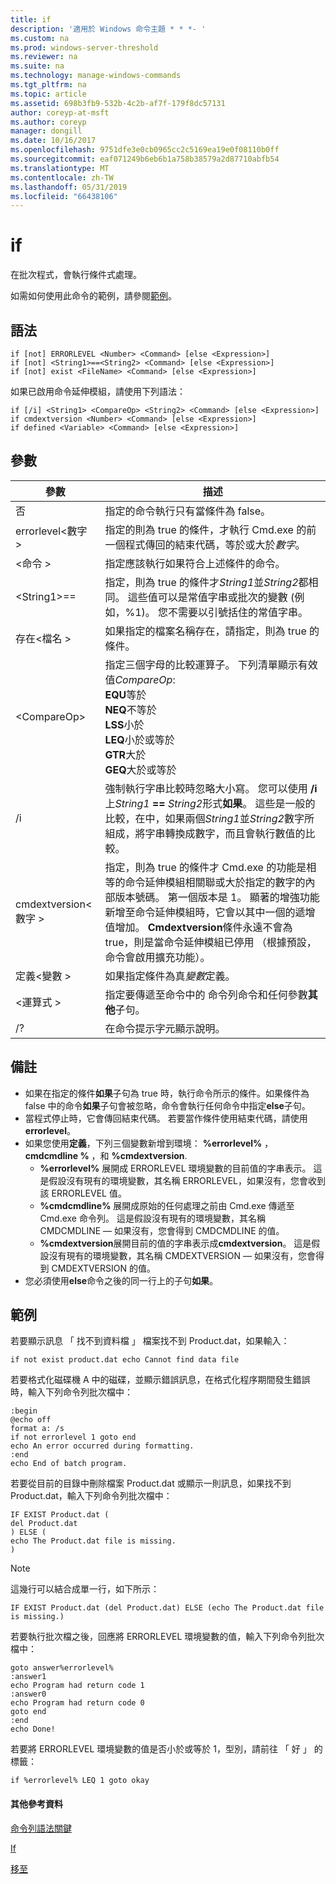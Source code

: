 ```yaml
---
title: if
description: '適用於 Windows 命令主題 * * *- '
ms.custom: na
ms.prod: windows-server-threshold
ms.reviewer: na
ms.suite: na
ms.technology: manage-windows-commands
ms.tgt_pltfrm: na
ms.topic: article
ms.assetid: 698b3fb9-532b-4c2b-af7f-179f8dc57131
author: coreyp-at-msft
ms.author: coreyp
manager: dongill
ms.date: 10/16/2017
ms.openlocfilehash: 9751dfe3e0cb0965cc2c5169ea19e0f08110b0ff
ms.sourcegitcommit: eaf071249b6eb6b1a758b38579a2d87710abfb54
ms.translationtype: MT
ms.contentlocale: zh-TW
ms.lasthandoff: 05/31/2019
ms.locfileid: "66438106"
---
```

# <a name="if"></a>if



在批次程式，會執行條件式處理。

如需如何使用此命令的範例，請參閱[範例](#BKMK_examples)。

## <a name="syntax"></a>語法

```
if [not] ERRORLEVEL <Number> <Command> [else <Expression>]
if [not] <String1>==<String2> <Command> [else <Expression>]
if [not] exist <FileName> <Command> [else <Expression>]
```
如果已啟用命令延伸模組，請使用下列語法：
```
if [/i] <String1> <CompareOp> <String2> <Command> [else <Expression>]
if cmdextversion <Number> <Command> [else <Expression>]
if defined <Variable> <Command> [else <Expression>]
```

## <a name="parameters"></a>參數

|        參數        |                                                                                                                                                                                                                描述                                                                                                                                                                                                                 |
|-------------------------|--------------------------------------------------------------------------------------------------------------------------------------------------------------------------------------------------------------------------------------------------------------------------------------------------------------------------------------------------------------------------------------------------------------------------------------------|
|           否           |                                                                                                                                                                              指定的命令執行只有當條件為 false。                                                                                                                                                                              |
|  errorlevel\<數字 >   |                                                                                                                                                      指定的則為 true 的條件，才執行 Cmd.exe 的前一個程式傳回的結束代碼，等於或大於*數字*。                                                                                                                                                       |
|       \<命令 >        |                                                                                                                                                                            指定應該執行如果符合上述條件的命令。                                                                                                                                                                             |
|  \<String1>==<String2>  |                                                                                                             指定，則為 true 的條件才*String1*並*String2*都相同。 這些值可以是常值字串或批次的變數 (例如，%1)。 您不需要以引號括住的常值字串。                                                                                                              |
|    存在\<檔名 >    |                                                                                                                                                                                       如果指定的檔案名稱存在，請指定，則為 true 的條件。                                                                                                                                                                                        |
|      \<CompareOp>       |                                                                               指定三個字母的比較運算子。 下列清單顯示有效值*CompareOp*:</br>**EQU**等於</br>**NEQ**不等於</br>**LSS**小於</br>**LEQ**小於或等於</br>**GTR**大於</br>**GEQ**大於或等於                                                                                |
|           /i            |                                                            強制執行字串比較時忽略大小寫。  您可以使用 **/i**上<em>String1</em> **==** <em>String2</em>形式**如果**。 這些是一般的比較，在中，如果兩個*String1*並*String2*數字所組成，將字串轉換成數字，而且會執行數值的比較。                                                            |
| cmdextversion\<數字 > | 指定，則為 true 的條件才 Cmd.exe 的功能是相等的命令延伸模組相關聯或大於指定的數字的內部版本號碼。 第一個版本是 1。 顯著的增強功能新增至命令延伸模組時，它會以其中一個的遞增值增加。 **Cmdextversion**條件永遠不會為 true，則是當命令延伸模組已停用 （根據預設，命令會啟用擴充功能）。 |
|   定義\<變數 >   |                                                                                                                                                                                            如果指定條件為真*變數*定義。                                                                                                                                                                                            |
|      \<運算式 >      |                                                                                                                                                                   指定要傳遞至命令中的 命令列命令和任何參數**其他**子句。                                                                                                                                                                   |
|           /?            |                                                                                                                                                                                                    在命令提示字元顯示說明。                                                                                                                                                                                                    |

## <a name="remarks"></a>備註

-   如果在指定的條件**如果**子句為 true 時，執行命令所示的條件。如果條件為 false 中的命令**如果**子句會被忽略，命令會執行任何命令中指定**else**子句。
-   當程式停止時，它會傳回結束代碼。 若要當作條件使用結束代碼，請使用**errorlevel**。
-   如果您使用**定義**，下列三個變數新增到環境： **%errorlevel%** ， **cmdcmdline %** ，和 **%cmdextversion**.  
    -   **%errorlevel%** 展開成 ERRORLEVEL 環境變數的目前值的字串表示。 這是假設沒有現有的環境變數，其名稱 ERRORLEVEL，如果沒有，您會收到該 ERRORLEVEL 值。
    -   **%cmdcmdline%** 展開成原始的任何處理之前由 Cmd.exe 傳遞至 Cmd.exe 命令列。 這是假設沒有現有的環境變數，其名稱 CMDCMDLINE — 如果沒有，您會得到 CMDCMDLINE 的值。
    -   **%cmdextversion**展開目前的值的字串表示成**cmdextversion**。 這是假設沒有現有的環境變數，其名稱 CMDEXTVERSION — 如果沒有，您會得到 CMDEXTVERSION 的值。
-   您必須使用**else**命令之後的同一行上的子句**如果**。

## <a name="BKMK_examples"></a>範例

若要顯示訊息 「 找不到資料檔 」 檔案找不到 Product.dat，如果輸入：
```
if not exist product.dat echo Cannot find data file 
```
若要格式化磁碟機 A 中的磁碟，並顯示錯誤訊息，在格式化程序期間發生錯誤時，輸入下列命令列批次檔中：
```
:begin
@echo off
format a: /s
if not errorlevel 1 goto end
echo An error occurred during formatting.
:end
echo End of batch program.
```
若要從目前的目錄中刪除檔案 Product.dat 或顯示一則訊息，如果找不到 Product.dat，輸入下列命令列批次檔中：
```
IF EXIST Product.dat (
del Product.dat
) ELSE (
echo The Product.dat file is missing.
)
```

> [!NOTE]
> 這幾行可以結合成單一行，如下所示：
> ```
> IF EXIST Product.dat (del Product.dat) ELSE (echo The Product.dat file is missing.)
> ```
> 若要執行批次檔之後，回應將 ERRORLEVEL 環境變數的值，輸入下列命令列批次檔中：
> ```
> goto answer%errorlevel%
> :answer1
> echo Program had return code 1
> :answer0
> echo Program had return code 0
> goto end
> :end
> echo Done! 
> ```
> 若要將 ERRORLEVEL 環境變數的值是否小於或等於 1，型別，請前往 「 好 」 的標籤：
> ```
> if %errorlevel% LEQ 1 goto okay
> ```

#### <a name="additional-references"></a>其他參考資料

[命令列語法關鍵](command-line-syntax-key.md)

[If](if.md)

[移至](goto.md)
